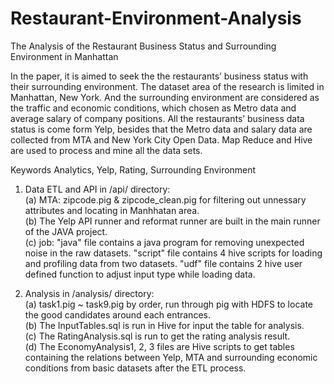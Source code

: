 # Restaurant-Environment-Analysis

The Analysis of the Restaurant Business Status and Surrounding Environment in Manhattan

In the paper, it is aimed to seek the the restaurants’ business status with their surrounding environment. The dataset area of the research is limited in Manhattan, New York. And the surrounding environment are considered as the traffic and economic conditions, which chosen as Metro data and average salary of company positions. All the restaurants’ business data status is come form Yelp, besides that the Metro data and salary data are collected from MTA and New York City Open Data. Map Reduce and Hive are used to process and mine all the data sets. 

Keywords
Analytics, Yelp, Rating, Surrounding Environment

1. Data ETL and API in /api/ directory: <br />
  (a) MTA: zipcode.pig & zipcode_clean.pig for filtering out unnessary attributes and locating in Manhhatan area. <br />
  (b) The Yelp API runner and reformat runner are built in the main runner of the JAVA project. <br />
  (c) job: "java" file contains a java program for removing unexpected noise in the raw datasets. "script" file contains 4 hive scripts for loading and profiling data from two datasets. "udf" file contains 2 hive user defined function to adjust input type while loading data. <br />

2. Analysis in /analysis/ directory: <br />
  (a) task1.pig ~ task9.pig by order, run through pig with HDFS to locate the good candidates around each entrances. <br />
  (b) The InputTables.sql is run in Hive for input the table for analysis. <br />
  (c) The RatingAnalysis.sql is run to get the rating analysis result. <br />
  (d) The EconomyAnalysis1, 2, 3 files are Hive scripts to get tables containing the relations between Yelp, MTA and surrounding economic conditions from basic datasets after the ETL process. <br /> 
